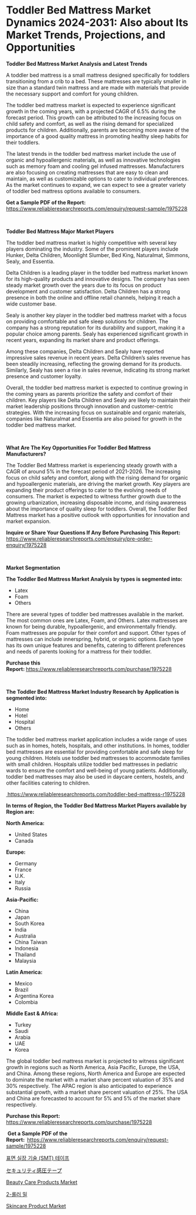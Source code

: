 <p><h1>Toddler Bed Mattress Market Dynamics 2024-2031: Also about Its Market Trends, Projections, and Opportunities</h1></p><p><strong>Toddler Bed Mattress Market Analysis and Latest Trends</strong></p>
<p><p>A toddler bed mattress is a small mattress designed specifically for toddlers transitioning from a crib to a bed. These mattresses are typically smaller in size than a standard twin mattress and are made with materials that provide the necessary support and comfort for young children.</p><p>The toddler bed mattress market is expected to experience significant growth in the coming years, with a projected CAGR of 6.5% during the forecast period. This growth can be attributed to the increasing focus on child safety and comfort, as well as the rising demand for specialized products for children. Additionally, parents are becoming more aware of the importance of a good quality mattress in promoting healthy sleep habits for their toddlers.</p><p>The latest trends in the toddler bed mattress market include the use of organic and hypoallergenic materials, as well as innovative technologies such as memory foam and cooling gel infused mattresses. Manufacturers are also focusing on creating mattresses that are easy to clean and maintain, as well as customizable options to cater to individual preferences. As the market continues to expand, we can expect to see a greater variety of toddler bed mattress options available to consumers.</p></p>
<p><strong>Get a Sample PDF of the Report:&nbsp;</strong> <a href="https://www.reliableresearchreports.com/enquiry/request-sample/1975228">https://www.reliableresearchreports.com/enquiry/request-sample/1975228</a></p>
<p>&nbsp;</p>
<p><strong>Toddler Bed Mattress Major Market Players</strong></p>
<p><p>The toddler bed mattress market is highly competitive with several key players dominating the industry. Some of the prominent players include Hunker, Delta Children, Moonlight Slumber, Bed King, Naturalmat, Simmons, Sealy, and Essentia. </p><p>Delta Children is a leading player in the toddler bed mattress market known for its high-quality products and innovative designs. The company has seen steady market growth over the years due to its focus on product development and customer satisfaction. Delta Children has a strong presence in both the online and offline retail channels, helping it reach a wide customer base.</p><p>Sealy is another key player in the toddler bed mattress market with a focus on providing comfortable and safe sleep solutions for children. The company has a strong reputation for its durability and support, making it a popular choice among parents. Sealy has experienced significant growth in recent years, expanding its market share and product offerings.</p><p>Among these companies, Delta Children and Sealy have reported impressive sales revenue in recent years. Delta Children’s sales revenue has been steadily increasing, reflecting the growing demand for its products. Similarly, Sealy has seen a rise in sales revenue, indicating its strong market presence and customer loyalty.</p><p>Overall, the toddler bed mattress market is expected to continue growing in the coming years as parents prioritize the safety and comfort of their children. Key players like Delta Children and Sealy are likely to maintain their market leadership positions through innovation and customer-centric strategies. With the increasing focus on sustainable and organic materials, companies like Naturalmat and Essentia are also poised for growth in the toddler bed mattress market.</p></p>
<p>&nbsp;</p>
<p><strong>What Are The Key Opportunities For Toddler Bed Mattress Manufacturers?</strong></p>
<p><p>The Toddler Bed Mattress market is experiencing steady growth with a CAGR of around 5% in the forecast period of 2021-2026. The increasing focus on child safety and comfort, along with the rising demand for organic and hypoallergenic materials, are driving the market growth. Key players are expanding their product offerings to cater to the evolving needs of consumers. The market is expected to witness further growth due to the growing urbanization, increasing disposable income, and rising awareness about the importance of quality sleep for toddlers. Overall, the Toddler Bed Mattress market has a positive outlook with opportunities for innovation and market expansion.</p></p>
<p><strong>Inquire or Share Your Questions If Any Before Purchasing This Report:</strong> <a href="https://www.reliableresearchreports.com/enquiry/pre-order-enquiry/1975228">https://www.reliableresearchreports.com/enquiry/pre-order-enquiry/1975228</a></p>
<p>&nbsp;</p>
<p><strong>Market Segmentation</strong></p>
<p><strong>The Toddler Bed Mattress Market Analysis by types is segmented into:</strong></p>
<p><ul><li>Latex</li><li>Foam</li><li>Others</li></ul></p>
<p><p>There are several types of toddler bed mattresses available in the market. The most common ones are Latex, Foam, and Others. Latex mattresses are known for being durable, hypoallergenic, and environmentally friendly. Foam mattresses are popular for their comfort and support. Other types of mattresses can include innerspring, hybrid, or organic options. Each type has its own unique features and benefits, catering to different preferences and needs of parents looking for a mattress for their toddler.</p></p>
<p><strong>Purchase this Report:&nbsp;</strong><a href="https://www.reliableresearchreports.com/purchase/1975228">https://www.reliableresearchreports.com/purchase/1975228</a></p>
<p>&nbsp;</p>
<p><strong>The Toddler Bed Mattress Market Industry Research by Application is segmented into:</strong></p>
<p><ul><li>Home</li><li>Hotel</li><li>Hospital</li><li>Others</li></ul></p>
<p><p>The toddler bed mattress market application includes a wide range of uses such as in homes, hotels, hospitals, and other institutions. In homes, toddler bed mattresses are essential for providing comfortable and safe sleep for young children. Hotels use toddler bed mattresses to accommodate families with small children. Hospitals utilize toddler bed mattresses in pediatric wards to ensure the comfort and well-being of young patients. Additionally, toddler bed mattresses may also be used in daycare centers, hostels, and other facilities catering to children.</p></p>
<p><a href="https://www.reliableresearchreports.com/toddler-bed-mattress-r1975228">&nbsp;https://www.reliableresearchreports.com/toddler-bed-mattress-r1975228</a></p>
<p><strong>In terms of Region, the Toddler Bed Mattress Market Players available by Region are:</strong></p>
<p>
    <p> <strong> North America: </strong>
        <ul>
            <li>United States</li>
            <li>Canada</li>
        </ul>
        </p> 
    <p> <strong> Europe: </strong>
        <ul>
            <li>Germany</li>
            <li>France</li>
            <li>U.K.</li>
            <li>Italy</li>
            <li>Russia</li>
        </ul>
        </p> 
    <p> <strong> Asia-Pacific: </strong>
        <ul>
            <li>China</li>
            <li>Japan</li>
            <li>South Korea</li>
            <li>India</li>
            <li>Australia</li>
            <li>China Taiwan</li>
            <li>Indonesia</li>
            <li>Thailand</li>
            <li>Malaysia</li>
        </ul>
        </p> 
    <p> <strong> Latin America: </strong>
        <ul>
            <li>Mexico</li>
            <li>Brazil</li>
            <li>Argentina Korea</li>
            <li>Colombia</li>
        </ul>
        </p> 
    <p> <strong> Middle East & Africa: </strong>
        <ul>
            <li>Turkey</li>
            <li>Saudi</li>
            <li>Arabia</li>
            <li>UAE</li>
            <li>Korea</li>
        </ul>
    </p>
    </p>
<p><p>The global toddler bed mattress market is projected to witness significant growth in regions such as North America, Asia Pacific, Europe, the USA, and China. Among these regions, North America and Europe are expected to dominate the market with a market share percent valuation of 35% and 30% respectively. The APAC region is also anticipated to experience substantial growth, with a market share percent valuation of 25%. The USA and China are forecasted to account for 5% and 5% of the market share respectively.</p></p>
<p><strong>Purchase this Report: </strong><a href="https://www.reliableresearchreports.com/purchase/1975228">https://www.reliableresearchreports.com/purchase/1975228</a></p>
<p>&nbsp;<strong>Get a Sample PDF of the Report:&nbsp;&nbsp;</strong><a href="https://www.reliableresearchreports.com/enquiry/request-sample/1975228">https://www.reliableresearchreports.com/enquiry/request-sample/1975228</a></p>
<p><strong></strong></p>
<p><p><a href="https://medium.com/@monserratemohr/%ED%91%9C%EB%A9%B4-%EB%A7%88%EC%9A%B4%ED%8A%B8-%EA%B8%B0%EC%88%A0-smt-%ED%85%8C%EC%9D%B4%ED%94%84-%EC%8B%9C%EC%9E%A5-%EA%B7%9C%EB%AA%A8%EB%8A%94-%EC%97%B0%ED%8F%89%EA%B7%A0-%EC%84%B1%EC%9E%A5%EB%A5%A0-9-%EB%A1%9C-%EC%84%B1%EC%9E%A5%ED%95%98%EA%B3%A0-%EC%9E%88%EC%9C%BC%EB%A9%B0-%EC%9D%B4-%EB%B3%B4%EA%B3%A0%EC%84%9C%EB%8A%94-%EC%8B%9C%EC%9E%A5-%EC%84%B8%EB%B6%84%ED%99%94-%EC%84%B1%EC%9E%A5-%EB%B0%8F-%EC%98%88%EC%B8%A1-%EB%B6%84%EC%84%9D%EC%9D%84-%EB%8B%A4%EB%A3%A8%EA%B3%A0-%EC%9E%88%EC%8A%B5%EB%8B%88%EB%8B%A4-85840b9de7ee">표면 실장 기술 (SMT) 테이프</a></p><p><a href="https://medium.com/@queenlitle19361/%E3%82%BB%E3%82%AD%E3%83%A5%E3%83%AA%E3%83%86%E3%82%A3%E3%83%97%E3%83%AC%E3%83%83%E3%82%B7%E3%83%A3%E3%83%BC%E3%82%BB%E3%83%B3%E3%82%B7%E3%83%86%E3%82%A3%E3%83%96%E3%83%86%E3%83%BC%E3%83%97%E5%B8%82%E5%A0%B4%E3%81%AE%E8%A6%8F%E6%A8%A1%E3%81%AB%E9%96%A2%E3%81%99%E3%82%8B%E6%B4%9E%E5%AF%9F-%E3%81%93%E3%81%AE%E5%B8%82%E5%A0%B4%E3%81%AF-2024%E5%B9%B4%E3%81%8B%E3%82%892031%E5%B9%B4%E3%81%BE%E3%81%A7%E3%81%AE%E5%B9%B4%E9%96%93%E6%88%90%E9%95%B7%E7%8E%87-cagr-%E3%81%8C-%E3%81%A7%E6%8B%A1%E5%A4%A7%E3%81%97%E3%81%A6%E3%81%84%E3%81%BE%E3%81%99-5dd71ab4af01">セキュリティ感圧テープ</a></p><p><a href="https://github.com/YashRP12/Market-Research-Report-List-5/blob/main/beauty-care-products-market.md">Beauty Care Products Market</a></p><p><a href="https://medium.com/@seanturner6262/2%EB%8B%A8-%EB%A1%A4%EB%9F%AC-%EB%B0%80-%EC%8B%9C%EC%9E%A5-%EC%98%88%EC%B8%A1-%EC%8B%9C%EC%9E%A5-%EB%8F%99%ED%96%A5-%EB%B0%8F-%EC%98%81%ED%96%A5-%EB%B6%84%EC%84%9D-2024-2031-34411206c4a9">2-롤러 밀</a></p><p><a href="https://github.com/Gilanghao0/Market-Research-Report-List-1/blob/main/skincare-product-market.md">Skincare Product Market</a></p></p>